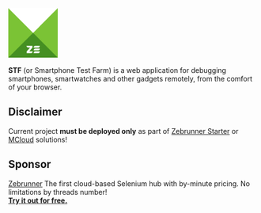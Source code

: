 <img src="res/common/logo/exports/STF-128.png?raw=true" style="width:100px;height:100px;" alt="STF">

**STF** (or Smartphone Test Farm) is a web application for debugging smartphones, smartwatches and other gadgets remotely, from the comfort of your browser.
## Disclaimer
Current project <b>must be deployed only</b> as part of [Zebrunner Starter](https://github.com/qaprosoft/qps-infra) or [MCloud](https://github.com/qaprosoft/mcloud) solutions!

## Sponsor
[Zebrunner](https://zebrunner.com) The first cloud-based Selenium hub with by-minute pricing. No limitations by threads number!<br>
[<b>Try it out for free.</b>](https://zebrunner.com/setup-wizard/company-details)
